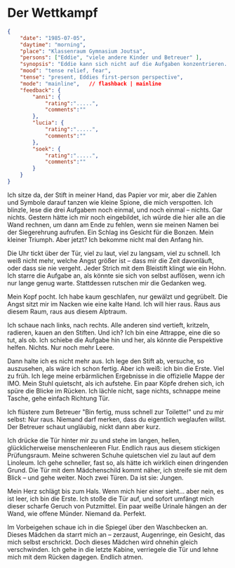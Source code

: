 # Der Wettkampf

```json
{
    "date": "1985-07-05",
    "daytime": "morning",
    "place": "Klassenraum Gymnasium Joutsa",
    "persons": ["Eddie", "viele andere Kinder und Betreuer" ],
    "synopsis": "Eddie kann sich nicht auf die Aufgaben konzentrieren. Sie ist die erste, den den Raum Richtung Toilette verläßt",
    "mood": "tense relief, fear",
    "tense": "present, Eddies first-person perspective",
    "mode": "mainline",   // flashback | mainline
    "feedback": {
        "anni": {
            "rating":".....",
            "comments":""
        },
        "lucia": {
            "rating":".....",
            "comments":""
        },
        "soek": {
            "rating":".....",
            "comments":""
        }
    }
}
```

Ich sitze da, der Stift in meiner Hand, das Papier vor mir, aber die Zahlen und
Symbole darauf tanzen wie kleine Spione, die mich verspotten. Ich blinzle, lese
die drei Aufgabem noch einmal, und noch einmal – nichts. Gar nichts. Gestern
hätte ich mir noch eingebildet, ich würde die hier alle an die Wand rechnen, um
dann am Ende zu fehlen, wenn sie meinen Namen bei der Siegerehrung aufrufen.
Ein Schlag ins Gesicht für die Bonzen. Mein kleiner Triumph.
Aber jetzt? Ich bekomme nicht mal den Anfang hin.

Die Uhr tickt über der Tür, viel zu laut, viel zu langsam, viel zu schnell.
Ich weiß nicht mehr, welche Angst größer ist – dass mir die Zeit
davonläuft, oder dass sie nie vergeht. Jeder Strich mit dem Bleistift klingt wie
ein Hohn. Ich starre die Aufgabe an, als könnte sie sich von selbst auflösen,
wenn ich nur lange genug warte. Stattdessen rutschen mir die Gedanken weg.

Mein Kopf pocht. Ich habe kaum geschlafen, nur gewälzt und gegrübelt. Die
Angst sitzt mir im Nacken wie eine kalte Hand. Ich will hier raus. Raus aus
diesem Raum, raus aus diesem Alptraum.

Ich schaue nach links, nach rechts. Alle anderen sind vertieft, kritzeln,
radieren, kauen an den Stiften. Und ich? Ich bin eine Attrappe, eine die so
tut, als ob. Ich schiebe die Aufgabe hin und her, als könnte die Perspektive
helfen. Nichts. Nur noch mehr Leere.

Dann halte ich es nicht mehr aus. Ich lege den Stift ab, versuche, so
auszusehen, als wäre ich schon fertig. Aber ich weiß: ich bin die Erste. Viel
zu früh. Ich lege meine erbärmlichen Ergebnisse in die offizielle Mappe der IMO.
Mein Stuhl quietscht, als ich aufstehe. Ein paar Köpfe drehen sich,
ich spüre die Blicke im Rücken. Ich lächle nicht, sage nichts, schnappe
meine Tasche, gehe einfach Richtung Tür.

Ich flüstere zum Betreuer "Bin fertig, muss schnell zur Toilette!" und zu mir
selbst: Nur raus. Niemand darf merken, dass du eigentlich weglaufen willst. Der
Betreuer schaut ungläubig, nickt dann aber kurz.

Ich drücke die Tür hinter mir zu und stehe im langen, hellen, glücklicherweise
menschenleeren Flur. Endlich raus aus diesem stickigen Prüfungsraum. Meine schweren
Schuhe quietschen viel zu laut auf dem Linoleum. Ich gehe schneller, fast so, als
hätte ich wirklich einen dringenden Grund. Die Tür mit dem Mädchenschild kommt
näher, ich streife sie mit dem Blick – und gehe weiter. Noch zwei Türen. Da
ist sie: Jungen.

Mein Herz schlägt bis zum Hals. Wenn mich hier einer sieht… aber nein, es ist
leer, ich bin die Erste. Ich stoße die Tür auf, und sofort umfängt mich dieser
scharfe Geruch von Putzmittel. Ein paar weiße Urinale hängen an der Wand, wie
offene Münder. Niemand da. Perfekt.

Im Vorbeigehen schaue ich in die Spiegel über den Waschbecken an. Dieses
Mädchen da starrt mich an – zerzaust, Augenringe, ein Gesicht, das mich
selbst erschrickt. Doch dieses Mädchen wird ohnehin gleich verschwinden.
Ich gehe in die letzte Kabine, verriegele die Tür und lehne mich mit dem Rücken
dagegen. Endlich atmen.
